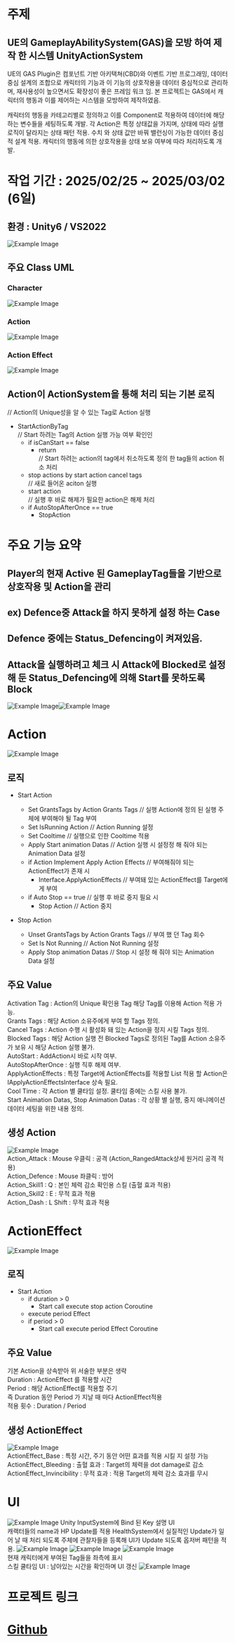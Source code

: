 # 주제

## UE의 GameplayAbilitySystem(GAS)을 모방 하여 제작 한 시스템 UnityActionSystem  
UE의 GAS Plugin은 컴포넌트 기반 아키택쳐(CBD)와 이벤트 기반 프로그래밍, 데이터 중심 설계의 조합으로 
캐릭터의 기능과 이 기능의 상호작용을 데이터 중심적으로 관리하며, 재사용성이 높으면서도 확장성이 좋은 프레임 워크 임.
본 프로젝트는 GAS에서 캐릭터의 행동과 이를 제어하는 시스템을 모방하여 제작하였음.
 
캐릭터의 행동을 카테고리별로 정의하고 이를 Component로 적용하여 데이터에 해당하는 변수들을 세팅하도록 개발.
각 Action은 특정 상태값을 가지며, 상태에 따라 실행 로직이 달라지는 상태 패턴 적용.
수치 와 상태 값만 바꿔 밸런싱이 가능한 데이터 중심적 설계 적용.
캐릭터의 행동에 의한 상호작용을 상태 보유 여부에 따라 처리하도록 개발.  

# 작업 기간 : 2025/02/25 ~ 2025/03/02 (6일)
## 환경 : Unity6 / VS2022

![Example Image](./ReadmeResource/Total.gif)

## 주요 Class UML
### Character
![Example Image](./ReadmeResource/Character%20UML.png)
### Action
![Example Image](./ReadmeResource/Action%20UML.png)
### Action Effect
![Example Image](./ReadmeResource/ActionEffect%20UML.png)

## Action이 ActionSystem을 통해 처리 되는 기본 로직

// Action의 Unique성을 알 수 있는 Tag로 Action 실행  
- StartActionByTag  
 // Start 하려는 Tag의 Action 실행 가능 여부 확인인
  - if isCanStart == false
    -  return  
 // Start 하려는 action의 tag에서 취소하도록 정의 한 tag들의 action 취소 처리  
  - stop actions by start action cancel tags  
 // 새로 들어온 aciton 실행  
  - start action  
 // 실행 후 바로 해제가 필요한 action은 해제 처리  
  - if AutoStopAfterOnce == true 
    - StopAction  

# 주요 기능 요약
## Player의 현재 Active 된 GameplayTag들을 기반으로 상호작용 및 Action을 관리
## ex)  Defence중 Attack을 하지 못하게 설정 하는 Case  
## Defence 중에는 Status_Defencing이 켜져있음.
## Attack을 실행하려고 체크 시 Attack에 Blocked로 설정 해 둔 Status_Defencing에 의해 Start를 못하도록 Block

![Example Image](./ReadmeResource/Defence.png)![Example Image](./ReadmeResource/Attack%20Base.png)  

# Action
![Example Image](./ReadmeResource/Action.png)  
## 로직
- Start Action
  - Set GrantsTags by Action Grants Tags // 실행 Action에 정의 된 실행 주체에 부여해야 될 Tag 부여
  - Set IsRunning Action // Action Running 설정
  - Set Cooltime // 실행으로 인한 Cooltime 적용
  - Apply Start animation Datas // Action 실행 시 설정정 해 줘야 되는 Animation Data 설정
  - if Action Implement Apply Action Effects // 부여해줘야 되는 ActionEffect가 존재 시
    - Interface.ApplyActionEffects // 부여돼 있는 ActionEffect를 Target에게 부여
  - if Auto Stop == true  // 실행 후 바로 중지 필요 시
    - Stop Action // Action 중지

- Stop Action  
  - Unset GrantsTags by Action Grants Tags  // 부여 했 던 Tag 회수
  - Set Is Not Running                      // Action Not Running 설정
  - Apply Stop animation Datas              // Stop 시 설정 해 줘야 되는 Animation Data 설정

## 주요 Value
Activation Tag : Action의 Unique 확인용 Tag 해당 Tag를 이용해 Action 적용 가능.  
Grants Tags : 해당 Action 소유주에게 부여 할 Tags 정의.  
Cancel Tags : Action 수행 시 활성화 돼 있는 Action을 정지 시킬 Tags 정의.  
Blocked Tags : 해당 Action 실행 전 Blocked Tags로 정의된 Tag를 Action 소유주가 보유 시 해당 Action 실행 불가.  
AutoStart : AddAction시 바로 시작 여부.  
AutoStopAfterOnce : 실행 직후 해제 여부.  
ApplyActionEffects : 특정 Target에 ActionEffects를 적용할 List 적용 할 Action은 IApplyActionEffectsInterface 상속 필요.  
Cool Time : 각 Action  별 쿨타임 설정. 쿨타임 중에는 스킬 사용 불가.  
Start Animation Datas, Stop Animation Datas : 각 상황 별 실행, 중지 애니메이션 데이터 세팅을 위한 내용 정의.


## 생성 Action
![Example Image](./ReadmeResource/CreatedAction.png)  
Action_Attack : Mouse 우클릭 : 공격 (Action_RangedAttack상세 원거리 공격 적용)  
Action_Defence : Mouse 좌클릭 : 방어  
Action_Skill1 : Q : 본인 체력 감소 확인용 스킬 (출혈 효과 적용)  
Action_Skill2 : E : 무적 효과 적용  
Action_Dash : L Shift : 무적 효과 적용  

# ActionEffect
![Example Image](./ReadmeResource/ActionEffect.png)  
## 로직
- Start Action
  - if duration > 0
    - Start call execute stop action Coroutine
  - execute period Effect
  - if period > 0
    - Start call execute period Effect Coroutine


## 주요 Value
기본 Action을 상속받아 위 서술한 부분은 생략  
Duration : ActionEffect 를 적용할 시간  
Period : 해당 ActionEffect를 적용할 주기  
즉 Duration 동안 Period 가 지날 때 마다  ActionEffect적용  
적용 횟수 : Duration / Period  

## 생성 ActionEffect
![Example Image](./ReadmeResource/CreatedActionEffect.png)  
ActionEffect_Base : 특정 시간, 주기 동안 어떤 효과를 적용 시킬 지 설정 가능  
ActionEffect_Bleeding : 출혈 효과 : Target의 체력을 dot damage로 감소  
ActionEffect_Invincibility : 무적 효과 : 적용 Target의 체력 감소 효과를 무시  

# UI
![Example Image](./ReadmeResource/Main.png)
Unity InputSystem에 Bind 된 Key 설명 UI  
캐랙터들의 name과 HP Update를 적용 
HealthSystem에서 실질적인 Update가 일어 날 때 처리 되도록 주체에 관찰자들을 등록해 UI가 Update 되도록 옵저버 패턴을 적용.
![Example Image](./ReadmeResource/UI%20Code2.png)
![Example Image](./ReadmeResource/UI%20Code3.png)
![Example Image](./ReadmeResource/UI%20Code1.png)  
현재 캐릭터에게 부여된 Tag들을 좌측에 표시  
스킬 쿨타임 UI : 남아있는 시간을 확인하며 UI 갱신
![Example Image](./ReadmeResource/Skill%20Cooltime%20UI.gif)

# 프로젝트 링크
# [Github](https://github.com/yoon20002000/UnityGameplayActionSystem)